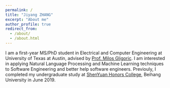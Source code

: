 ```yaml
---
permalink: /
title: "Jiyang ZHANG"
excerpt: "About me"
author_profile: true
redirect_from: 
  - /about/
  - /about.html
---
```


I am a first-year MS/PhD student in Electrical and Computer
Engineering at University of Texas at Austin, advised by [Prof. Milos
Gligoric](http://users.ece.utexas.edu/~gligoric/). I am interested in
applying Natural Language Processing and Machine Learning techniques
to Software Engineering and better help software engineers. Previouly,
I completed my undergraduate study at [ShenYuan Honors
College](http://hc.buaa.edu.cn/index.htm), Beihang University in June 2019.
